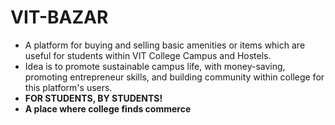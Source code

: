 # VIT-BAZAR
- A platform for buying and selling basic amenities or items which are useful for students within VIT College Campus and Hostels.
- Idea is to promote sustainable campus life, with money-saving, promoting entrepreneur skills, and building community within college for this platform's users.
- **FOR STUDENTS, BY STUDENTS!**
- **A place where college finds commerce**
